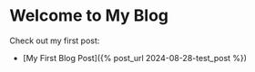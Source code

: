 # Welcome to My Blog

Check out my first post:

- [My First Blog Post]({% post_url 2024-08-28-test_post %})
